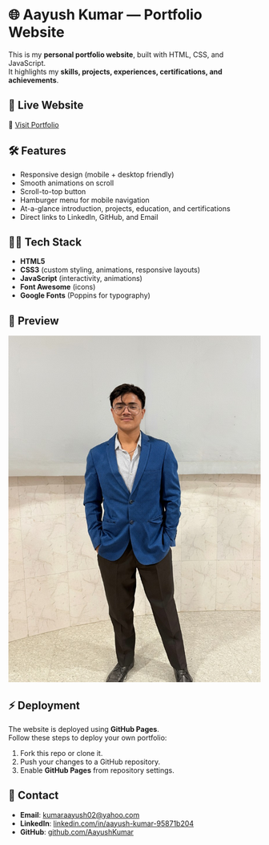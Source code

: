 # 🌐 Aayush Kumar — Portfolio Website

This is my **personal portfolio website**, built with HTML, CSS, and JavaScript.  
It highlights my **skills, projects, experiences, certifications, and achievements**.

## 🚀 Live Website
🔗 [Visit Portfolio](https://aayushkumar.github.io)


## 🛠️ Features
- Responsive design (mobile + desktop friendly)
- Smooth animations on scroll
- Scroll-to-top button
- Hamburger menu for mobile navigation
- At-a-glance introduction, projects, education, and certifications
- Direct links to LinkedIn, GitHub, and Email

## 🧑‍💻 Tech Stack
- **HTML5**  
- **CSS3** (custom styling, animations, responsive layouts)  
- **JavaScript** (interactivity, animations)  
- **Font Awesome** (icons)  
- **Google Fonts** (Poppins for typography)

## 📸 Preview
![Portfolio Screenshot](assets/images/profile.jpg)

## ⚡ Deployment
The website is deployed using **GitHub Pages**.  
Follow these steps to deploy your own portfolio:
1. Fork this repo or clone it.
2. Push your changes to a GitHub repository.
3. Enable **GitHub Pages** from repository settings.

## 📧 Contact
- **Email**: [kumaraayush02@yahoo.com](mailto:kumaraayush02@yahoo.com)  
- **LinkedIn**: [linkedin.com/in/aayush-kumar-95871b204](https://linkedin.com/in/aayush-kumar-95871b204)  
- **GitHub**: [github.com/AayushKumar](https://github.com/AayushKumar)
